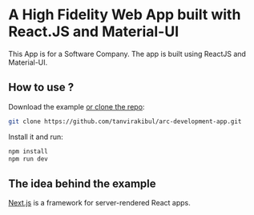 # A High Fidelity Web App built with React.JS and Material-UI

This  App is for a Software Company. The app is built using ReactJS and Material-UI.

## How to use ?

Download the example [or clone the repo](https://github.com/mui-org/material-ui):

```sh
git clone https://github.com/tanvirakibul/arc-development-app.git 
```

Install it and run:

```sh
npm install
npm run dev
```
## The idea behind the example

[Next.js](https://github.com/zeit/next.js) is a framework for server-rendered React apps.
